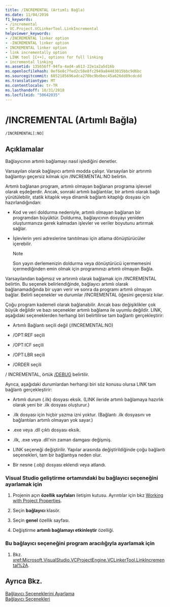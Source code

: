 ```yaml
---
title: /INCREMENTAL (Artımlı Bağla)
ms.date: 11/04/2016
f1_keywords:
- /incremental
- VC.Project.VCLinkerTool.LinkIncremental
helpviewer_keywords:
- /INCREMENTAL linker option
- -INCREMENTAL linker option
- INCREMENTAL linker option
- link incrementally option
- LINK tool [C++], options for full linking
- incremental linking
ms.assetid: 135656ff-94fa-4ad4-a613-22e1a2a5d16b
ms.openlocfilehash: 0ef6e8c7fed2c58e8fc2949a84483015bbc9d6bc
ms.sourcegitcommit: 6052185696adca270bc9bdbec45a626dd89cdcdd
ms.translationtype: MT
ms.contentlocale: tr-TR
ms.lasthandoff: 10/31/2018
ms.locfileid: "50642035"
---
```

# <a name="incremental-link-incrementally"></a>/INCREMENTAL (Artımlı Bağla)

```
/INCREMENTAL[:NO]
```

## <a name="remarks"></a>Açıklamalar

Bağlayıcının artımlı bağlamayı nasıl işlediğini denetler.

Varsayılan olarak bağlayıcı artımlı modda çalışır. Varsayılan bir artırımlı bağlantıyı geçersiz kılmak için /INCREMENTAL:NO belirtin.

Artımlı bağlanan program, artımlı olmayan bağlanan programa işlevsel olarak eşdeğerdir. Ancak, sonraki artımlı bağlantılar, bir artımlı olarak bağlı yürütülebilir, statik kitaplık veya dinamik bağlantı kitaplığı dosyası için hazırlandığından:

- Kod ve veri doldurma nedeniyle, artımlı olmayan bağlanan bir programdan büyüktür. Doldurma, bağlayıcının dosyayı yeniden oluşturmanıza gerek kalmadan işlevler ve veriler boyutunu artırmak sağlar.

- İşlevlerin yeni adreslerine tanıtılması için atlama dönüştürücüler içerebilir.

   > [!NOTE]
   > Son yayın derlemenizin doldurma veya dönüştürücü içermemesini içermediğinden emin olmak için programınızı artımlı olmayan Bağla.

Varsayılandan bağımsız ve artırımlı olarak bağlamak için /INCREMENTAL belirtin. Bu seçenek belirlendiğinde, bağlayıcı artımlı olarak bağlanamadığında bir uyarı verir ve sonra da programı artımlı olmayan bağlar. Belirli seçenekler ve durumlar /INCREMENTAL öğesini geçersiz kılar.

Çoğu program kademeli olarak bağlanabilir. Ancak bası değişiklikler çok büyük değildir ve bazı seçenekler artımlı bağlama ile uyumlu değildir. LINK, aşağıdaki seçeneklerden herhangi biri belirtilirse tam bağlantı gerçekleştirir:

- Artımlı Bağlantı seçili değil (/INCREMENTAL:NO)

- /OPT:REF seçili

- /OPT:ICF seçili

- /OPT:LBR seçili

- /ORDER seçili

/ INCREMENTAL, örtük [/DEBUG](../../build/reference/debug-generate-debug-info.md) belirtilir.

Ayrıca, aşağıdaki durumlardan herhangi biri söz konusu olursa LINK tam bağlantı gerçekleştirir:

- Artımlı durum (.ilk) dosyası eksik. (LINK ileride artımlı bağlamaya hazırlık olarak yeni bir .ilk dosyası oluşturur.)

- .ilk dosyası için hiçbir yazma izni yoktur. (Bağlantı .ilk dosyasını ve bağlantıları artımlı olmayan yok sayar.)

- .exe veya .dll çıktı dosyası eksik.

- .ilk, .exe veya .dll'nin zaman damgası değişmiş.

- LINK seçeneği değiştirilir. Yapılar arasında değiştirildiğinde çoğu bağlantı seçenekleri, tam bir bağlantıya neden olur.

- Bir nesne (.obj) dosyası eklendi veya atlandı.

### <a name="to-set-this-linker-option-in-the-visual-studio-development-environment"></a>Visual Studio geliştirme ortamındaki bu bağlayıcı seçeneğini ayarlamak için

1. Projenin açın **özellik sayfaları** iletişim kutusu. Ayrıntılar için bkz [Working with Project Properties](../../ide/working-with-project-properties.md).

1. Seçin **bağlayıcı** klasör.

1. Seçin **genel** özellik sayfası.

1. Değiştirme **artımlı bağlamayı etkinleştir** özelliği.

### <a name="to-set-this-linker-option-programmatically"></a>Bu bağlayıcı seçeneğini program aracılığıyla ayarlamak için

1. Bkz. <xref:Microsoft.VisualStudio.VCProjectEngine.VCLinkerTool.LinkIncremental%2A>.

## <a name="see-also"></a>Ayrıca Bkz.

[Bağlayıcı Seçeneklerini Ayarlama](../../build/reference/setting-linker-options.md)<br/>
[Bağlayıcı Seçenekleri](../../build/reference/linker-options.md)